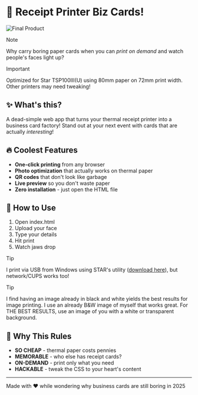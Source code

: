 # 🧾 Receipt Printer Biz Cards!

![Final Product](https://github.com/user-attachments/assets/bd64a960-2d0b-4193-bc5f-cbd043b44ac4)

> [!NOTE]
> Why carry boring paper cards when you can *print on demand* and watch people's faces light up?

> [!IMPORTANT]
> Optimized for Star TSP100III(U) using 80mm paper on 72mm print width. Other printers may need tweaking!

## ✨ What's this?
A dead-simple web app that turns your thermal receipt printer into a business card factory! Stand out at your next event with cards that are actually *interesting*!

## 🔥 Coolest Features
- **One-click printing** from any browser
- **Photo optimization** that actually works on thermal paper
- **QR codes** that don't look like garbage
- **Live preview** so you don't waste paper
- **Zero installation** - just open the HTML file

## 🚀 How to Use
1. Open index.html
2. Upload your face
3. Type your details
4. Hit print
5. Watch jaws drop

> [!TIP]
> I print via USB from Windows using STAR's utility ([download here](https://starmicronics.com/support/download/starprnt-intelligence-software-full-v3-7-2/)), but network/CUPS works too!

> [!TIP]
> I find having an image already in black and white yields the best results for image printing. I use an already B&W image of myself that works great. For THE BEST RESULTS, use an image of you with a white or transparent background.

## 💸 Why This Rules
- **SO CHEAP** - thermal paper costs pennies
- **MEMORABLE** - who else has receipt cards?
- **ON-DEMAND** - print only what you need
- **HACKABLE** - tweak the CSS to your heart's content

---

Made with ❤️ while wondering why business cards are still boring in 2025